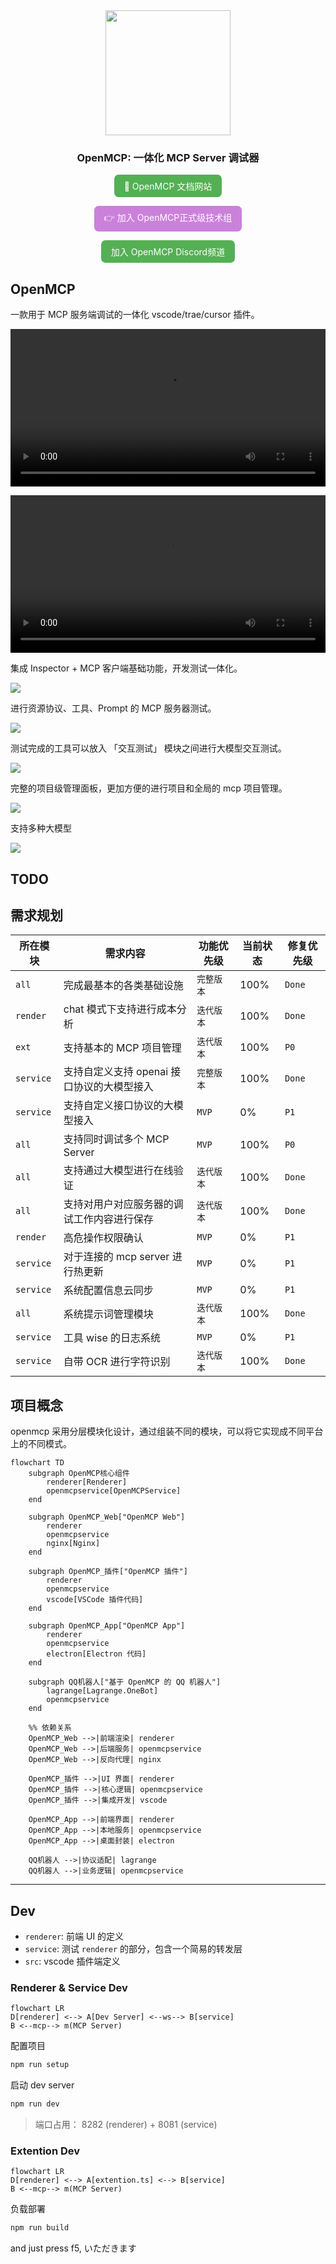 <div align="center">

<img src="./icons/openmcp.png" height="200px"/>

<h3>OpenMCP: 一体化 MCP Server 调试器</h3>

<a href="https://kirigaya.cn/openmcp" target="_blank" style="display: inline-block; padding: 8px 16px; background-color: rgb(84, 176, 84); color: white; border-radius: .5em; text-decoration: none;"> 📄 OpenMCP 文档网站</a>

<a href="https://qm.qq.com/cgi-bin/qm/qr?k=C6ZUTZvfqWoI12lWe7L93cWa1hUsuVT0&jump_from=webapi&authKey=McW6B1ogTPjPDrCyGttS890tMZGQ1KB3QLuG4aqVNRaYp4vlTSgf2c6dMcNjMuBD" target="_blank" style="display: inline-block; padding: 8px 16px; background-color: #CB81DA; color: white; border-radius: .5em; text-decoration: none;">👉 加入 OpenMCP正式级技术组</a>

<a href="https://discord.gg/SKTZRf6NzU" target="_blank" style="display: inline-block; padding: 8px 16px; background-color: rgb(84, 176, 84); color: white; border-radius: .5em; text-decoration: none;"> 加入 OpenMCP Discord频道</a>

</div>



## OpenMCP

一款用于 MCP 服务端调试的一体化 vscode/trae/cursor 插件。


<video src="https://github.com/user-attachments/assets/ab214d58-b77c-4bd3-8b6e-55552f4036ff" width="100%"></video>

<video src="https://github.com/user-attachments/assets/c17a4ad7-83b4-47ff-8627-85b57ad18940" width="100%"></video>


集成 Inspector + MCP 客户端基础功能，开发测试一体化。

![](./icons/openmcp.welcome.png)

进行资源协议、工具、Prompt 的 MCP 服务器测试。

![](./icons/openmcp.resource.png)

测试完成的工具可以放入 「交互测试」 模块之间进行大模型交互测试。

![](./icons/openmcp.chatbot.png)

完整的项目级管理面板，更加方便的进行项目和全局的 mcp 项目管理。

![](./icons/openmcp.management.png)

支持多种大模型

![](./icons/openmcp.support.llm.png)


## TODO

## 需求规划

| 所在模块 | 需求内容 | 功能优先级 | 当前状态 | 修复优先级 |
|---------|---------|--------|---------|-----------|
| `all` | 完成最基本的各类基础设施 | `完整版本` | 100% | `Done` |
| `render` | chat 模式下支持进行成本分析 | `迭代版本` | 100% | `Done` |
| `ext` | 支持基本的 MCP 项目管理 | `迭代版本` | 100% | `P0` |
| `service` | 支持自定义支持 openai 接口协议的大模型接入 | `完整版本` | 100% | `Done` |
| `service` | 支持自定义接口协议的大模型接入 | `MVP` | 0% | `P1` |
| `all` | 支持同时调试多个 MCP Server | `MVP` | 100% | `P0` |
| `all` | 支持通过大模型进行在线验证 | `迭代版本` | 100% | `Done` |
| `all` | 支持对用户对应服务器的调试工作内容进行保存 | `迭代版本` | 100% | `Done` |
| `render` | 高危操作权限确认 | `MVP` | 0% | `P1` |
| `service` | 对于连接的 mcp server 进行热更新 | `MVP` | 0% | `P1` |
| `service` | 系统配置信息云同步 | `MVP` | 0% | `P1` |
| `all` | 系统提示词管理模块 | `迭代版本` | 100% | `Done` |
| `service` | 工具 wise 的日志系统 | `MVP` | 0% | `P1` |
| `service` | 自带 OCR 进行字符识别 | `迭代版本` | 100% | `Done` |


## 项目概念

openmcp 采用分层模块化设计，通过组装不同的模块，可以将它实现成不同平台上的不同模式。

```mermaid
flowchart TD
    subgraph OpenMCP核心组件
        renderer[Renderer]
        openmcpservice[OpenMCPService]
    end

    subgraph OpenMCP_Web["OpenMCP Web"]
        renderer
        openmcpservice
        nginx[Nginx]
    end

    subgraph OpenMCP_插件["OpenMCP 插件"]
        renderer
        openmcpservice
        vscode[VSCode 插件代码]
    end

    subgraph OpenMCP_App["OpenMCP App"]
        renderer
        openmcpservice
        electron[Electron 代码]
    end

    subgraph QQ机器人["基于 OpenMCP 的 QQ 机器人"]
        lagrange[Lagrange.OneBot]
        openmcpservice
    end

    %% 依赖关系
    OpenMCP_Web -->|前端渲染| renderer
    OpenMCP_Web -->|后端服务| openmcpservice
    OpenMCP_Web -->|反向代理| nginx

    OpenMCP_插件 -->|UI 界面| renderer
    OpenMCP_插件 -->|核心逻辑| openmcpservice
    OpenMCP_插件 -->|集成开发| vscode

    OpenMCP_App -->|前端界面| renderer
    OpenMCP_App -->|本地服务| openmcpservice
    OpenMCP_App -->|桌面封装| electron

    QQ机器人 -->|协议适配| lagrange
    QQ机器人 -->|业务逻辑| openmcpservice
```


---

## Dev

- `renderer`: 前端 UI 的定义
- `service`: 测试 `renderer` 的部分，包含一个简易的转发层
- `src`: vscode 插件端定义

### Renderer & Service Dev

```mermaid
flowchart LR
D[renderer] <--> A[Dev Server] <--ws--> B[service]
B <--mcp--> m(MCP Server)
```

配置项目

```bash
npm run setup
```

启动 dev server

```bash
npm run dev
```

> 端口占用： 8282 (renderer) + 8081 (service)

### Extention Dev

```mermaid
flowchart LR
D[renderer] <--> A[extention.ts] <--> B[service]
B <--mcp--> m(MCP Server)
```

负载部署
```bash
npm run build
```

and just press f5, いただきます
